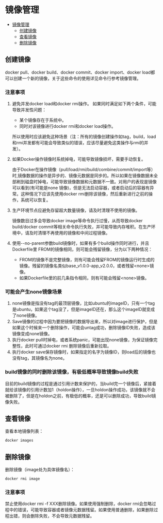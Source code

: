 # 镜像管理

- [镜像管理](#镜像管理)
    - [创建镜像](#创建镜像)
    - [查看镜像](#查看镜像)
    - [删除镜像](#删除镜像)

## 创建镜像

docker pull、docker build、docker commit、docker import、docker load都可以创建一个新的镜像，关于这些命令的使用详见命令行参考镜像管理。

### 注意事项

1. 避免并发docker load和docker rmi操作。 如果同时满足如下两个条件，可能导致并发性问题：

    - 某个镜像存在于系统中。
    - 同时对该镜像进行docker rmi和docker load操作。

    所以使用时应该避免这种场景（注：所有的镜像创建操作如tag，build，load和rmi并发都有可能会导致类似的错误，应该尽量避免这类操作与rmi的并发）。

2. 如果Docker操作镜像时系统掉电，可能导致镜像损坏，需要手动恢复。

    由于Docker在操作镜像（pull/load/rmi/build/combine/commit/import等）时,镜像数据的操作是异步的、镜像元数据是同步的。所以如果在镜像数据未全部刷到磁盘时掉电，可能导致镜像数据和元数据不一致。对用户的表现是镜像可以看到\(有可能是none 镜像\)，但是无法启动容器，或者启动后的容器有异常。这种情况下应该先使用docker rmi删除该镜像，然后重新进行之前的操作，系统可以恢复。

3. 生产环境节点应避免存留超大数量镜像，请及时清理不使用的镜像。

    镜像数目过多会导致docker image等命令执行过慢，从而导致docker build/docker commit等相关命令执行失败，并可能导致内存堆积。在生产环境中，请及时清理不再使用的镜像和中间过程镜像。

4. 使用\--no-parent参数build镜像时，如果有多个build操作同时进行，并且Dockerfile里 FROM的镜像相同，则可能会残留镜像，分为以下两种情况：
    - FROM的镜像不是完整镜像，则有可能会残留FROM的镜像运行时生成的镜像。残留的镜像名类似base\_v1.0.0-app\_v2.0.0，或者残留<none\>镜像。
    - 如果Dockerfile里的前几条指令相同，则有可能会残留<none\>镜像。

### 可能会产生none镜像场景

1. none镜像是指没有tag的最顶层镜像，比如ubuntu的imageID，只有一个tag是ubuntu，如果这个tag没了，但是imageID还在，那么这个imageID就变成了none镜像。
2. Save镜像的过程中因为要把镜像的数据导出来，所以对image进行保护，但是如果这个时候来一个删除操作，可能会untag成功，删除镜像ID失败，造成该镜像变成none镜像。
3. 执行docker pull时掉电，或者系统panic，可能出现none镜像，为保证镜像完整性，此时可通过docker rmi 删除镜像后重新拉取。
4. 执行docker save保存镜像时，如果指定的名字为镜像ID，则load后的镜像也没有tag，其镜像名为none。

### build镜像的同时删除该镜像，有极低概率导致镜像build失败

目前的build镜像的过程是通过引用计数来保护的，当build完一个镜像后，紧接着就给该镜像的引用计数加1（holdon操作），一旦holdon操作成功，该镜像就不会被删除了，但是在holdon之前，有极低的概率，还是可以删除成功，导致build镜像失败。

## 查看镜像

查看本地镜像列表：

```bash
docker images
```

## 删除镜像

删除镜像（image处为具体镜像名）：

```bash
docker rmi image
```

### 注意事项

禁止使用docker rmi -f XXX删除镜像。如果使用强制删除，docker rmi会忽略过程中的错误，可能导致容器或者镜像元数据残留。如果使用普通删除，如果删除过程出错，则会删除失败，不会导致元数据残留。
